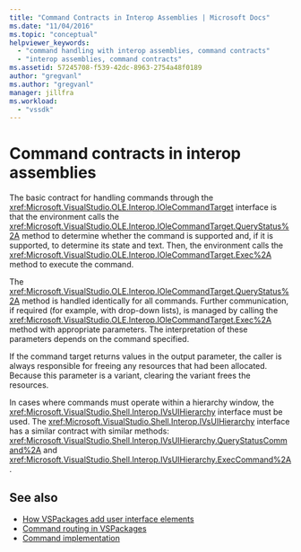 ```yaml
---
title: "Command Contracts in Interop Assemblies | Microsoft Docs"
ms.date: "11/04/2016"
ms.topic: "conceptual"
helpviewer_keywords:
  - "command handling with interop assemblies, command contracts"
  - "interop assemblies, command contracts"
ms.assetid: 57245708-f539-42dc-8963-2754a48f0189
author: "gregvanl"
ms.author: "gregvanl"
manager: jillfra
ms.workload:
  - "vssdk"
---
```

# Command contracts in interop assemblies
The basic contract for handling commands through the <xref:Microsoft.VisualStudio.OLE.Interop.IOleCommandTarget> interface is that the environment calls the <xref:Microsoft.VisualStudio.OLE.Interop.IOleCommandTarget.QueryStatus%2A> method to determine whether the command is supported and, if it is supported, to determine its state and text. Then, the environment calls the <xref:Microsoft.VisualStudio.OLE.Interop.IOleCommandTarget.Exec%2A> method to execute the command.

 The <xref:Microsoft.VisualStudio.OLE.Interop.IOleCommandTarget.QueryStatus%2A> method is handled identically for all commands. Further communication, if required (for example, with drop-down lists), is managed by calling the <xref:Microsoft.VisualStudio.OLE.Interop.IOleCommandTarget.Exec%2A> method with appropriate parameters. The interpretation of these parameters depends on the command specified.

 If the command target returns values in the output parameter, the caller is always responsible for freeing any resources that had been allocated. Because this parameter is a variant, clearing the variant frees the resources.

 In cases where commands must operate within a hierarchy window, the <xref:Microsoft.VisualStudio.Shell.Interop.IVsUIHierarchy> interface must be used. The <xref:Microsoft.VisualStudio.Shell.Interop.IVsUIHierarchy> interface has a similar contract with similar methods: <xref:Microsoft.VisualStudio.Shell.Interop.IVsUIHierarchy.QueryStatusCommand%2A> and <xref:Microsoft.VisualStudio.Shell.Interop.IVsUIHierarchy.ExecCommand%2A>.

## See also
- [How VSPackages add user interface elements](../../extensibility/internals/how-vspackages-add-user-interface-elements.md)
- [Command routing in VSPackages](../../extensibility/internals/command-routing-in-vspackages.md)
- [Command implementation](../../extensibility/internals/command-implementation.md)